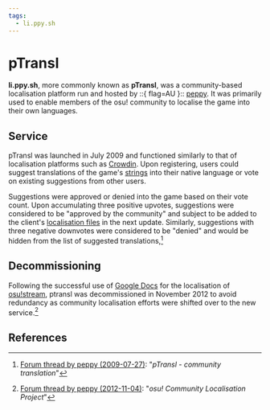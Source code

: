 ```yaml
---
tags:
  - li.ppy.sh
---
```


# pTransl

**li.ppy.sh**, more commonly known as **pTransl**, was a community-based localisation platform run and hosted by ::{ flag=AU }:: [peppy](https://osu.ppy.sh/users/2). It was primarily used to enable members of the osu! community to localise the game into their own languages.

## Service

pTransl was launched in July 2009 and functioned similarly to that of localisation platforms such as [Crowdin](https://crowdin.com/). Upon registering, users could suggest translations of the game's [strings](https://localazy.com/dictionary/strings) into their native language or vote on existing suggestions from other users.

Suggestions were approved or denied into the game based on their vote count. Upon accumulating three positive upvotes, suggestions were considered to be "approved by the community" and subject to be added to the client's [localisation files](/wiki/Client/Program_files#localisation) in the next update. Similarly, suggestions with three negative downvotes were considered to be "denied" and would be hidden from the list of suggested translations,[^ptransl-workflow-ref]

## Decommissioning

Following the successful use of [Google Docs](https://docs.google.com) for the localisation of [osu!stream](/wiki/osu!stream), ptransl was decommissioned in November 2012 to avoid redundancy as community localisation efforts were shifted over to the new service.[^ptransl-decommissioning-ref]

## References

[^ptransl-workflow-ref]: [Forum thread by peppy (2009-07-27)](https://osu.ppy.sh/community/forums/topics/15603): "*pTransl - community translation*"
[^ptransl-decommissioning-ref]: [Forum thread by peppy (2012-11-04)](https://osu.ppy.sh/community/forums/topics/104342): "*osu! Community Localisation Project*"
